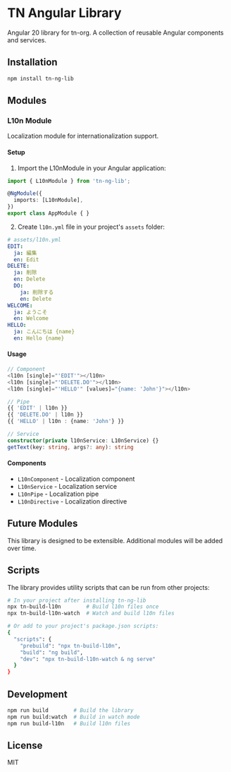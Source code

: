 # TN Angular Library

Angular 20 library for tn-org. A collection of reusable Angular components and services.

## Installation

```bash
npm install tn-ng-lib
```

## Modules

### L10n Module

Localization module for internationalization support.

#### Setup

1. Import the L10nModule in your Angular application:

```typescript
import { L10nModule } from 'tn-ng-lib';

@NgModule({
  imports: [L10nModule],
})
export class AppModule { }
```

2. Create `l10n.yml` file in your project's `assets` folder:

```yaml
# assets/l10n.yml
EDIT:
  ja: 編集
  en: Edit
DELETE:
  ja: 削除
  en: Delete
  DO:
    ja: 削除する
    en: Delete
WELCOME:
  ja: ようこそ
  en: Welcome
HELLO:
  ja: こんにちは {name}
  en: Hello {name}
```

#### Usage

```typescript
// Component
<l10n [single]="'EDIT'"></l10n>
<l10n [single]="'DELETE.DO'"></l10n>
<l10n [single]="'HELLO'" [values]="{name: 'John'}"></l10n>

// Pipe
{{ 'EDIT' | l10n }}
{{ 'DELETE.DO' | l10n }}
{{ 'HELLO' | l10n : {name: 'John'} }}

// Service
constructor(private l10nService: L10nService) {}
getText(key: string, args?: any): string
```

#### Components

- `L10nComponent` - Localization component
- `L10nService` - Localization service
- `L10nPipe` - Localization pipe
- `L10nDirective` - Localization directive

## Future Modules

This library is designed to be extensible. Additional modules will be added over time.

## Scripts

The library provides utility scripts that can be run from other projects:

```bash
# In your project after installing tn-ng-lib
npx tn-build-l10n        # Build l10n files once
npx tn-build-l10n-watch  # Watch and build l10n files

# Or add to your project's package.json scripts:
{
  "scripts": {
    "prebuild": "npx tn-build-l10n",
    "build": "ng build",
    "dev": "npx tn-build-l10n-watch & ng serve"
  }
}
```

## Development

```bash
npm run build        # Build the library
npm run build:watch  # Build in watch mode
npm run build-l10n   # Build l10n files
```

## License

MIT